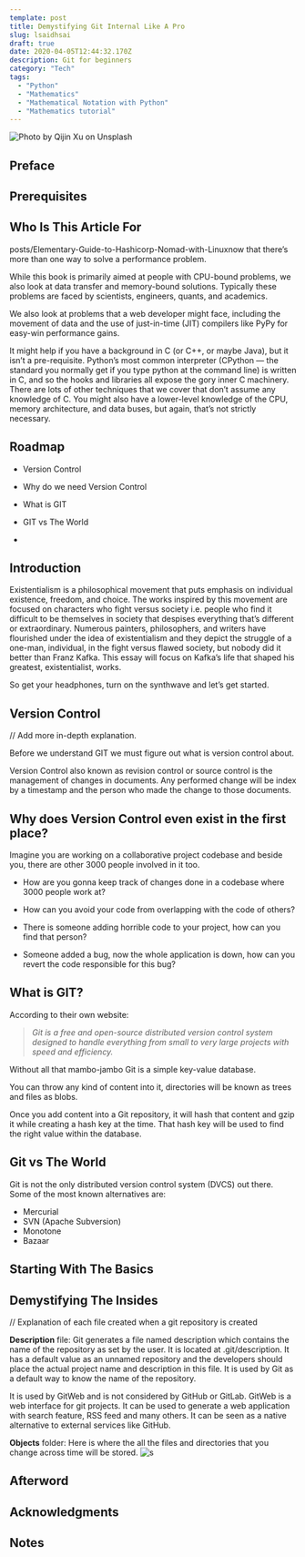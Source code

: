 ```yaml
---
template: post
title: Demystifying Git Internal Like A Pro
slug: lsaidhsai
draft: true
date: 2020-04-05T12:44:32.170Z
description: Git for beginners
category: "Tech"
tags:
  - "Python"
  - "Mathematics"
  - "Mathematical Notation with Python"
  - "Mathematics tutorial"
---
```



![Photo by [Qijin Xu](https://unsplash.com/@obkim?utm_source=medium&utm_medium=referral) on [Unsplash](https://unsplash.com?utm_source=medium&utm_medium=referral)](https://cdn-images-1.medium.com/max/12000/0*msUDFngFpw93AzHi)

## Preface



## Prerequisites



## Who Is This Article For
posts/Elementary-Guide-to-Hashicorp-Nomad-with-Linuxnow that there’s more than one way to solve a performance problem. 

While this book is primarily aimed at people with CPU-bound problems, we also look at data transfer and memory-bound solutions. Typically these problems are faced by scientists, engineers, quants, and academics. 

We also look at problems that a web developer might face, including the movement of data and the use of just-in-time (JIT) compilers like PyPy for easy-win performance gains.

It might help if you have a background in C (or C++, or maybe Java), but it isn’t a pre-requisite. Python’s most common interpreter (CPython — the standard you normally get if you type python at the command line) is written in C, and so the hooks and libraries all expose the gory inner C machinery. There are lots of other techniques that we cover that don’t assume any knowledge of C. You might also have a lower-level knowledge of the CPU, memory architecture, and data buses, but again, that’s not strictly necessary.

## Roadmap

* Version Control

* Why do we need Version Control

* What is GIT

* GIT vs The World

* 

## Introduction

Existentialism is a philosophical movement that puts emphasis on individual existence, freedom, and choice. The works inspired by this movement are focused on characters who fight versus society i.e. people who find it difficult to be themselves in society that despises everything that’s different or extraordinary. Numerous painters, philosophers, and writers have flourished under the idea of existentialism and they depict the struggle of a one-man, individual, in the fight versus flawed society, but nobody did it better than Franz Kafka. This essay will focus on Kafka’s life that shaped his greatest, existentialist, works.

So get your headphones, turn on the synthwave and let’s get started.

## Version Control

// Add more in-depth explanation.

Before we understand GIT we must figure out what is version control about.

Version Control also known as revision control or source control is the management of changes in documents. Any performed change will be index by a timestamp and the person who made the change to those documents.

## Why does Version Control even exist in the first place?

Imagine you are working on a collaborative project codebase and beside you, there are other 3000 people involved in it too.

* How are you gonna keep track of changes done in a codebase where 3000 people work at?

* How can you avoid your code from overlapping with the code of others?

* There is someone adding horrible code to your project, how can you find that person?

* Someone added a bug, now the whole application is down, how can you revert the code responsible for this bug?

## What is GIT?

According to their own website:
>  *Git is a free and open-source distributed version control system designed to handle everything from small to very large projects with speed and efficiency.*

Without all that mambo-jambo Git is a simple key-value database.

You can throw any kind of content into it, directories will be known as trees and files as blobs. 

Once you add content into a Git repository, it will hash that content and gzip it while creating a hash key at the time. That hash key will be used to find the right value within the database.


## Git vs The World

Git is not the only distributed version control system (DVCS) out there. Some of the most known alternatives are:
* Mercurial
* SVN (Apache Subversion)
* Monotone
* Bazaar

## Starting With The Basics



## Demystifying The Insides

// Explanation of each file created when a git repository is created

**Description** file: Git generates a file named description which contains the name of the repository as set by the user. It is located at .git/description. It has a default value as an unnamed repository and the developers should place the actual project name and description in this file. It is used by Git as a default way to know the name of the repository.

It is used by GitWeb and is not considered by GitHub or GitLab.
GitWeb is a web interface for git projects. It can be used to generate a web application with search feature, RSS feed and many others. It can be seen as a native alternative to external services like GitHub.


**Objects** folder: Here is where the all the files and directories that you change across time will be stored.
![s](/media/data-model-1.png)

## Afterword



## Acknowledgments



## Notes
